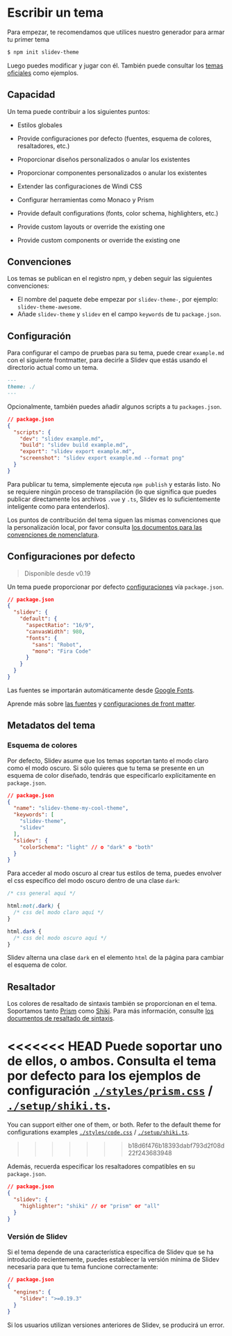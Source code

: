 # Escribir un tema

Para empezar, te recomendamos que utilices nuestro generador para armar tu primer tema

```bash
$ npm init slidev-theme
```

Luego puedes modificar y jugar con él. También puede consultar los [temas oficiales](/themes/gallery) como ejemplos.

## Capacidad

Un tema puede contribuir a los siguientes puntos:

- Estilos globales
- Provide configuraciones por defecto (fuentes, esquema de colores, resaltadores, etc.)
- Proporcionar diseños personalizados o anular los existentes
- Proporcionar componentes personalizados o anular los existentes
- Extender las configuraciones de Windi CSS
- Configurar herramientas como Monaco y Prism

- Provide default configurations (fonts, color schema, highlighters, etc.)
- Provide custom layouts or override the existing one
- Provide custom components or override the existing one


## Convenciones

Los temas se publican en el registro npm, y deben seguir las siguientes convenciones:

- El nombre del paquete debe empezar por `slidev-theme-`, por ejemplo: `slidev-theme-awesome`.
- Añade `slidev-theme` y `slidev` en el campo `keywords` de tu `package.json`.

## Configuración

Para configurar el campo de pruebas para su tema, puede crear `example.md` con el siguiente frontmatter, para decirle a Slidev que estás usando el directorio actual como un tema.

```md
---
theme: ./
---
```

Opcionalmente, también puedes añadir algunos scripts a tu `packages.json`.

```json
// package.json
{
  "scripts": {
    "dev": "slidev example.md",
    "build": "slidev build example.md",
    "export": "slidev export example.md",
    "screenshot": "slidev export example.md --format png"
  }
}
```

Para publicar tu tema, simplemente ejecuta `npm publish` y estarás listo. No se requiere ningún proceso de transpilación (lo que significa que puedes publicar directamente los archivos `.vue` y `.ts`, Slidev es lo suficientemente inteligente como para entenderlos).

Los puntos de contribución del tema siguen las mismas convenciones que la personalización local, por favor consulta [los documentos para las convenciones de nomenclatura](/custom/). 

## Configuraciones por defecto

> Disponible desde v0.19

Un tema puede proporcionar por defecto [configuraciones](/custom/#frontmatter-configures) vía `package.json`.

```json
// package.json
{
  "slidev": {
    "default": {
      "aspectRatio": "16/9",
      "canvasWidth": 980,
      "fonts": {
        "sans": "Robot",
        "mono": "Fira Code"
      }
    }
  }
}
```

Las fuentes se importarán automáticamente desde [Google Fonts](https://fonts.google.com/).

Aprende más sobre [las fuentes](/custom/fonts) y [configuraciones de front matter](/custom/#frontmatter-configures).

## Metadatos del tema

### Esquema de colores

Por defecto, Slidev asume que los temas soportan tanto el modo claro como el modo oscuro. Si sólo quieres que tu tema se presente en un esquema de color diseñado, tendrás que especificarlo explícitamente en `package.json`.

```json
// package.json
{
  "name": "slidev-theme-my-cool-theme",
  "keywords": [
    "slidev-theme",
    "slidev"
  ],
  "slidev": {
    "colorSchema": "light" // o "dark" o "both"
  }
}
```

Para acceder al modo oscuro al crear tus estilos de tema, puedes envolver el css específico del modo oscuro dentro de una clase `dark`:

```css
/* css general aquí */

html:not(.dark) {
  /* css del modo claro aquí */
}

html.dark {
  /* css del modo oscuro aquí */
}
```

Slidev alterna una clase `dark` en el elemento `html` de la página para cambiar el esquema de color.

## Resaltador

Los colores de resaltado de sintaxis también se proporcionan en el tema. Soportamos tanto [Prism](https://prismjs.com/) como [Shiki](https://github.com/shikijs/shiki). Para más información, consulte [los documentos de resaltado de sintaxis](/custom/highlighters).

<<<<<<< HEAD
Puede soportar uno de ellos, o ambos. Consulta el tema por defecto para los ejemplos de configuración [`./styles/prism.css`](https://github.com/slidevjs/slidev/blob/main/packages/theme-default/styles/prism.css) / [`./setup/shiki.ts`](https://github.com/slidevjs/slidev/blob/main/packages/theme-default/setup/shiki.ts).
=======
You can support either one of them, or both. Refer to the default theme for configurations examples [`./styles/code.css`](https://github.com/slidevjs/slidev/blob/main/packages/create-theme/template/styles/code.css) / [`./setup/shiki.ts`](https://github.com/slidevjs/slidev/blob/main/packages/create-theme/template/setup/shiki.ts).
>>>>>>> b18d6f476b18393dabf793d2f08d22f243683948

Además, recuerda especificar los resaltadores compatibles en su `package.json`.

```json
// package.json
{
  "slidev": {
    "highlighter": "shiki" // or "prism" or "all"
  }
}
```

### Versión de Slidev

Si el tema depende de una característica específica de Slidev que se ha introducido recientemente, puedes establecer la versión mínima de Slidev necesaria para que tu tema funcione correctamente:

```json
// package.json
{
  "engines": {
    "slidev": ">=0.19.3"
  }
}
```

Si los usuarios utilizan versiones anteriores de Slidev, se producirá un error.

